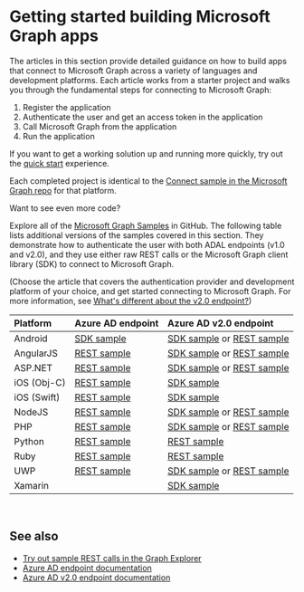 # Getting started building Microsoft Graph apps

The articles in this section provide detailed guidance on how to build apps that connect to Microsoft Graph across a variety of languages and development platforms. Each article works from a starter project and walks you through the fundamental steps for connecting to Microsoft Graph:

 1. Register the application
 2. Authenticate the user and get an access token in the application
 3. Call Microsoft Graph from the application
 4. Run the application

If you want to get a working solution up and running more quickly, try out the [quick start](https://developer.microsoft.com/graph/quick-start) experience.

Each completed project is identical to the [Connect sample in the Microsoft Graph repo](https://github.com/microsoftgraph?utf8=%E2%9C%93&query=connect) for that platform.

Want to see even more code?

Explore all of the [Microsoft Graph Samples](https://github.com/microsoftgraph) in GitHub. The following table lists additional versions of the samples covered in this section. They demonstrate how to authenticate the user with both ADAL endpoints (v1.0 and v2.0), and they use either raw REST calls or the Microsoft Graph client library (SDK) to connect to Microsoft Graph.

(Choose the article that covers the authentication provider and development platform of your choice, and get started connecting to Microsoft Graph. For more information, see [What's different about the v2.0 endpoint?](https://docs.microsoft.com/azure/active-directory/develop/active-directory-v2-compare))


|Platform |Azure AD endpoint |Azure AD v2.0 endpoint |
|:--- |:--- |:---|
|Android |<a href="https://github.com/microsoftgraph/android-java-connect-sample/tree/last_v1_auth">SDK sample</a> |<a href="https://github.com/microsoftgraph/android-java-connect-sample">SDK sample</a> or <a href="https://github.com/microsoftgraph/android-java-connect-rest-sample">REST sample</a> |
|AngularJS |<a href="https://github.com/microsoftgraph/angular-connect-rest-sample/tree/last_v1_auth">REST sample</a> |<a href="https://github.com/microsoftgraph/angular-connect-sample">SDK sample</a> or <a href="https://github.com/microsoftgraph/angular-connect-rest-sample">REST sample</a> |
|ASP.NET |<a href="https://github.com/microsoftgraph/aspnet-connect-rest-sample/tree/last_v1_auth">REST sample</a> |<a href="https://github.com/microsoftgraph/aspnet-connect-sample">SDK sample</a> or <a href="https://github.com/microsoftgraph/aspnet-connect-rest-sample">REST sample</a> |
|iOS (Obj-C) |<a href="https://github.com/microsoftgraph/ios-objectivec-connect-rest-sample">REST sample</a> |<a href="https://github.com/microsoftgraph/ios-objectivec-connect-sample">SDK sample</a> |
|iOS (Swift) |<a href="https://github.com/microsoftgraph/ios-swift-connect-rest-sample">REST sample</a> |<a href="https://github.com/microsoftgraph/ios-swift-connect-sample">SDK sample</a> |
|NodeJS |<a href="https://github.com/microsoftgraph/nodejs-connect-rest-sample/tree/last_v1_auth">REST sample</a> |<a href="https://github.com/microsoftgraph/nodejs-connect-sample">SDK sample</a> or <a href="https://github.com/microsoftgraph/nodejs-connect-rest-sample">REST sample</a> |
|PHP |<a href="https://github.com/microsoftgraph/php-connect-rest-sample/tree/last_v1_auth">REST sample</a> |<a href="https://github.com/microsoftgraph/php-connect-sample">SDK sample</a> or <a href="https://github.com/microsoftgraph/php-connect-rest-sample">REST sample</a> |
|Python |<a href="https://github.com/microsoftgraph/python-sample-auth/blob/master/sample_adal.py">REST sample</a> |<a href="https://aka.ms/graph-python-samples">REST sample</a>
|Ruby |<a href="https://github.com/microsoftgraph/ruby-connect-rest-sample/tree/last_v1_auth">REST sample</a> |<a href="https://github.com/microsoftgraph/ruby-connect-rest-sample">REST sample</a> |
|UWP |<a href="https://github.com/microsoftgraph/uwp-csharp-connect-rest-sample/tree/last_v1_auth">REST sample</a> |<a href="https://github.com/microsoftgraph/uwp-csharp-connect-sample">SDK sample</a> or <a href="https://github.com/microsoftgraph/uwp-csharp-connect-rest-sample">REST sample</a> |
|Xamarin | |<a href="https://github.com/microsoftgraph/xamarin-csharp-connect-sample">SDK sample</a> |

<br/>

## See also

- [Try out sample REST calls in the Graph Explorer](https://developer.microsoft.com/graph/graph-explorer)
- [Azure AD endpoint documentation](https://docs.microsoft.com/azure/active-directory/develop/active-directory-developers-guide)
- [Azure AD v2.0 endpoint documentation](https://docs.microsoft.com/azure/active-directory/develop/active-directory-appmodel-v2-overview)
